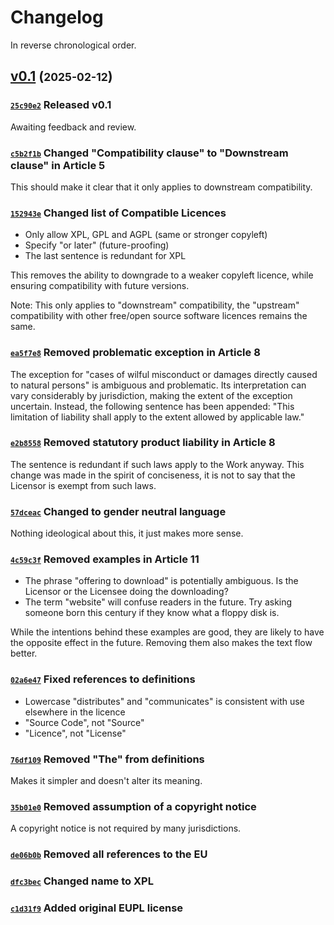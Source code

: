 # Changelog

In reverse chronological order.

## [v0.1](https://github.com/joakim/xpl/compare/c1d31f976d95f2a56a494b2856268b97c3a84d05..v0.1?diff=split) (<small>2025-02-12</small>)

### <small>[`25c90e2`](https://github.com/joakim/xpl/commit/25c90e2a6b7d8186315a6bae9c62ed7dc797dcf0)</small> Released v0.1

Awaiting feedback and review.

### <small>[`c5b2f1b`](https://github.com/joakim/xpl/commit/c5b2f1ba84aa1bbc995fb0bfbebb118d7ea166ed)</small> Changed "Compatibility clause" to "Downstream clause" in Article 5

This should make it clear that it only applies to downstream compatibility.

### <small>[`152943e`](https://github.com/joakim/xpl/commit/152943eaece25b3c63f209598638d4586f72a63e)</small> Changed list of Compatible Licences

- Only allow XPL, GPL and AGPL (same or stronger copyleft)
- Specify "or later" (future-proofing)
- The last sentence is redundant for XPL

This removes the ability to downgrade to a weaker copyleft licence, while ensuring compatibility with future versions.

Note: This only applies to "downstream" compatibility, the "upstream" compatibility with other free/open source software licences remains the same.

### <small>[`ea5f7e8`](https://github.com/joakim/xpl/commit/ea5f7e89088e901bd7732433b024fdac1cf0893a)</small> Removed problematic exception in Article 8

The exception for "cases of wilful misconduct or damages directly caused to natural persons" is ambiguous and problematic. Its interpretation can vary considerably by jurisdiction, making the extent of the exception uncertain. Instead, the following sentence has been appended: "This limitation of liability shall apply to the extent allowed by applicable law."

### <small>[`e2b8558`](https://github.com/joakim/xpl/commit/e2b8558ba58b228d1460b34806d7097aee7993b7)</small> Removed statutory product liability in Article 8

The sentence is redundant if such laws apply to the Work anyway. This change was made in the spirit of conciseness, it is not to say that the Licensor is exempt from such laws.

### <small>[`57dceac`](https://github.com/joakim/xpl/commit/57dceacc3449ad2dacf595f5e3530a2f71b97482)</small> Changed to gender neutral language

Nothing ideological about this, it just makes more sense.

### <small>[`4c59c3f`](https://github.com/joakim/xpl/commit/4c59c3f80db4bc81e333e2cf34cdc68955528e48)</small> Removed examples in Article 11

- The phrase "offering to download" is potentially ambiguous. Is the Licensor or the Licensee doing the downloading?
- The term "website" will confuse readers in the future. Try asking someone born this century if they know what a floppy disk is.

While the intentions behind these examples are good, they are likely to have the opposite effect in the future. Removing them also makes the text flow better.

### <small>[`02a6e47`](https://github.com/joakim/xpl/commit/02a6e47ba1e9bb36f4d7bfe6844e6c7049ac6554)</small> Fixed references to definitions

- Lowercase "distributes" and "communicates" is consistent with use elsewhere in the licence
- "Source Code", not "Source"
- "Licence", not "License"

### <small>[`76df109`](https://github.com/joakim/xpl/commit/76df109f5b8f61ffd4a60083f71d6686ed457f21)</small> Removed "The" from definitions

Makes it simpler and doesn't alter its meaning.

### <small>[`35b01e0`](https://github.com/joakim/xpl/commit/35b01e08e49ffd15ac6e834330d464af7c49aa62)</small> Removed assumption of a copyright notice

A copyright notice is not required by many jurisdictions.

### <small>[`de06b0b`](https://github.com/joakim/xpl/commit/de06b0b61846aa50df52a29d270fda9871cb59e1)</small> Removed all references to the EU


### <small>[`dfc3bec`](https://github.com/joakim/xpl/commit/dfc3bec17c965b6dcffb18834931cf2915d77b90)</small> Changed name to XPL


### <small>[`c1d31f9`](https://github.com/joakim/xpl/commit/c1d31f976d95f2a56a494b2856268b97c3a84d05)</small> Added original EUPL license


